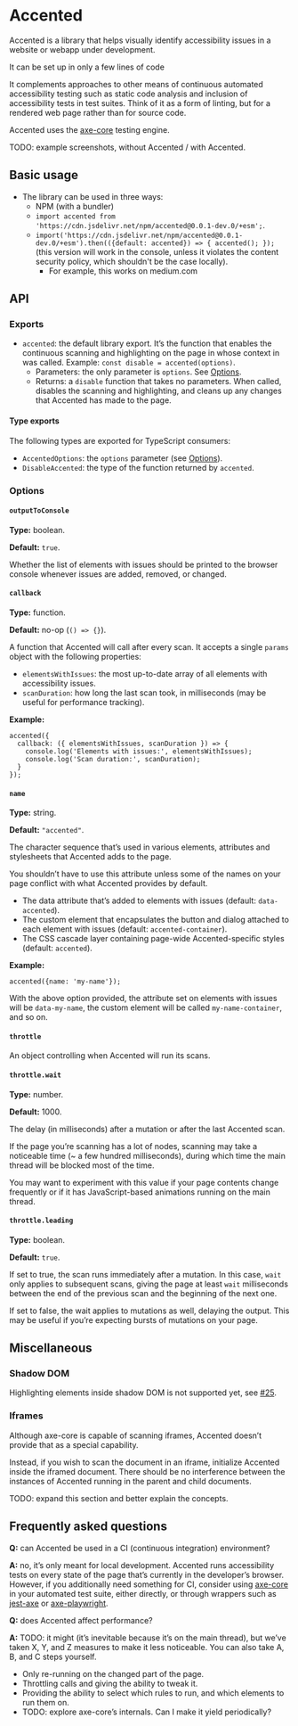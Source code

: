 # Accented

Accented is a library that helps visually identify accessibility issues in a website or webapp under development.

It can be set up in only a few lines of code

It complements approaches to other means of continuous automated accessibility testing such as static code analysis and inclusion of accessibility tests in test suites. Think of it as a form of linting, but for a rendered web page rather than for source code.

Accented uses the [axe-core](https://github.com/dequelabs/axe-core) testing engine.

TODO: example screenshots, without Accented / with Accented.

## Basic usage

* The library can be used in three ways:
  * NPM (with a bundler)
  * `import accented from 'https://cdn.jsdelivr.net/npm/accented@0.0.1-dev.0/+esm';`.
  * `import('https://cdn.jsdelivr.net/npm/accented@0.0.1-dev.0/+esm').then(({default: accented}) => { accented(); });` (this version will work in the console, unless it violates the content security policy, which shouldn't be the case locally).
    * For example, this works on medium.com

## API

### Exports

* `accented`: the default library export. It’s the function that enables the continuous scanning and highlighting
  on the page in whose context in was called. Example: `const disable = accented(options)`.
  * Parameters: the only parameter is `options`. See [Options](#options).
  * Returns: a `disable` function that takes no parameters. When called, disables the scanning and highlighting,
    and cleans up any changes that Accented has made to the page.

#### Type exports

The following types are exported for TypeScript consumers:

* `AccentedOptions`: the `options` parameter (see [Options](#options)).
* `DisableAccented`: the type of the function returned by `accented`.

### Options

#### `outputToConsole`

**Type:** boolean.

**Default:** `true`.

Whether the list of elements with issues should be printed to the browser console whenever issues are added, removed, or changed.

#### `callback`

**Type:** function.

**Default:** no-op (`() => {}`).

A function that Accented will call after every scan.
It accepts a single `params` object with the following properties:

* `elementsWithIssues`: the most up-to-date array of all elements with accessibility issues.
* `scanDuration`: how long the last scan took, in milliseconds (may be useful for performance tracking).

**Example:**

```
accented({
  callback: ({ elementsWithIssues, scanDuration }) => {
    console.log('Elements with issues:', elementsWithIssues);
    console.log('Scan duration:', scanDuration);
  }
});
```

#### `name`

**Type:** string.

**Default:** `"accented"`.

The character sequence that’s used in various elements, attributes and stylesheets that Accented adds to the page.

You shouldn’t have to use this attribute unless some of the names on your page conflict with what Accented provides by default.

* The data attribute that’s added to elements with issues (default: `data-accented`).
* The custom element that encapsulates the button and dialog attached to each element with issues (default: `accented-container`).
* The CSS cascade layer containing page-wide Accented-specific styles (default: `accented`).

**Example:**

```
accented({name: 'my-name'});
```

With the above option provided, the attribute set on elements with issues will be `data-my-name`,
the custom element will be called `my-name-container`, and so on.

#### `throttle`

An object controlling when Accented will run its scans.

#### `throttle.wait`

**Type:** number.

**Default:** 1000.

The delay (in milliseconds) after a mutation or after the last Accented scan.

If the page you’re scanning has a lot of nodes,
scanning may take a noticeable time (~ a few hundred milliseconds),
during which time the main thread will be blocked most of the time.

You may want to experiment with this value if your page contents change frequently
or if it has JavaScript-based animations running on the main thread.

#### `throttle.leading`

**Type:** boolean.

**Default:** `true`.

If set to true, the scan runs immediately after a mutation.
In this case, `wait` only applies to subsequent scans,
giving the page at least `wait` milliseconds between the end of the previous scan
and the beginning of the next one.

If set to false, the wait applies to mutations as well,
delaying the output.
This may be useful if you’re expecting bursts of mutations on your page.

## Miscellaneous

### Shadow DOM

Highlighting elements inside shadow DOM is not supported yet, see [#25](https://github.com/pomerantsev/accented/issues/25).

### Iframes

Although axe-core is capable of scanning iframes, Accented doesn’t provide that as a special capability.

Instead, if you wish to scan the document in an iframe, initialize Accented inside the iframed document.
There should be no interference between the instances of Accented running in the parent and child documents.

TODO: expand this section and better explain the concepts.

## Frequently asked questions

<!-- TODO: how can this section be better formatted? This probably should be regular sections rather than a Q&A. -->

**Q:** can Accented be used in a CI (continuous integration) environment?

**A:** no, it’s only meant for local development. Accented runs accessibility tests on every state of the page that’s currently in the developer’s browser. However, if you additionally need something for CI, consider using [axe-core](https://www.npmjs.com/package/axe-core) in your automated test suite, either directly, or through wrappers such as [jest-axe](https://www.npmjs.com/package/jest-axe) or [axe-playwright](https://www.npmjs.com/package/axe-playwright).

**Q:** does Accented affect performance?

**A:** TODO: it might (it’s inevitable because it’s on the main thread), but we’ve taken X, Y, and Z measures to make it less noticeable. You can also take A, B, and C steps yourself.
  * Only re-running on the changed part of the page.
  * Throttling calls and giving the ability to tweak it.
  * Providing the ability to select which rules to run, and which elements to run them on.
  * TODO: explore axe-core’s internals. Can I make it yield periodically?
